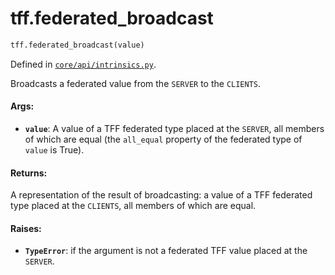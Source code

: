 <div itemscope itemtype="http://developers.google.com/ReferenceObject">
<meta itemprop="name" content="tff.federated_broadcast" />
<meta itemprop="path" content="Stable" />
</div>

# tff.federated_broadcast

```python
tff.federated_broadcast(value)
```

Defined in
[`core/api/intrinsics.py`](http://github.com/tensorflow/federated/tree/master/tensorflow_federated/python/core/api/intrinsics.py).

Broadcasts a federated value from the `SERVER` to the `CLIENTS`.

#### Args:

*   <b>`value`</b>: A value of a TFF federated type placed at the `SERVER`, all
    members of which are equal (the `all_equal` property of the federated type
    of `value` is True).

#### Returns:

A representation of the result of broadcasting: a value of a TFF federated type
placed at the `CLIENTS`, all members of which are equal.

#### Raises:

*   <b>`TypeError`</b>: if the argument is not a federated TFF value placed at
    the `SERVER`.
